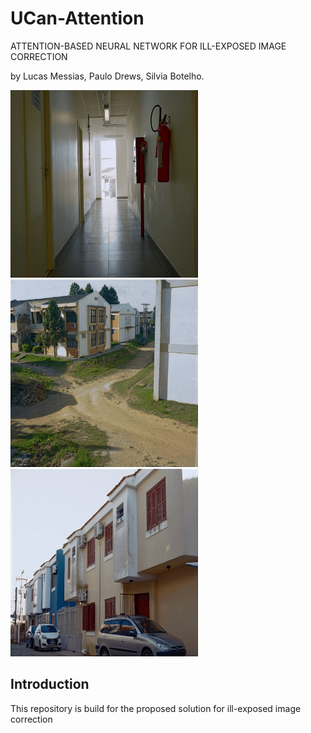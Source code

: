 # UCan-Attention
ATTENTION-BASED NEURAL NETWORK FOR ILL-EXPOSED IMAGE CORRECTION

by Lucas Messias, Paulo Drews, Silvia Botelho.

<p float="left">
  <img src="/images/overexposure/output/new4_ucan000003.png" width="300" />
  <img src="/images/overexposure/output/new4_ucan000019.png" width="300" /> 
  <img src="/images/overexposure/output/new4_ucan000028.png" width="300" />
</p>


## Introduction

This repository is build for the proposed solution for ill-exposed image correction 
